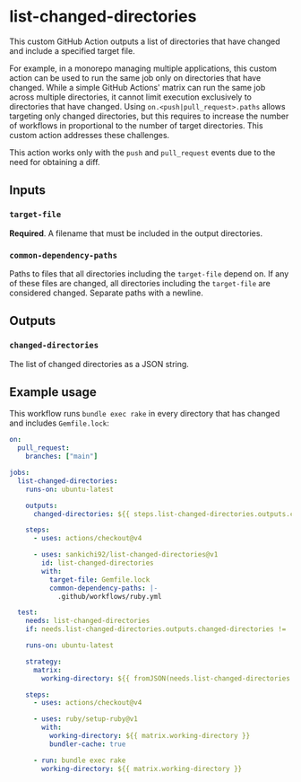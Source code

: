 # list-changed-directories

This custom GitHub Action outputs a list of directories that have changed and include a specified target file.

For example, in a monorepo managing multiple applications, this custom action can be used to run the same job only on directories that have changed.
While a simple GitHub Actions' matrix can run the same job across multiple directories, it cannot limit execution exclusively to directories that have changed.
Using `on.<push|pull_request>.paths` allows targeting only changed directories, but this requires to increase the number of workflows in proportional to the number of target directories.
This custom action addresses these challenges.

This action works only with the `push` and `pull_request` events due to the need for obtaining a diff.

## Inputs

### `target-file`

**Required**. A filename that must be included in the output directories.

### `common-dependency-paths`

Paths to files that all directories including the `target-file` depend on.
If any of these files are changed, all directories including the `target-file` are considered changed.
Separate paths with a newline.

## Outputs

### `changed-directories`

The list of changed directories as a JSON string.

## Example usage

This workflow runs `bundle exec rake` in every directory that has changed and includes `Gemfile.lock`:

```yaml
on:
  pull_request:
    branches: ["main"]

jobs:
  list-changed-directories:
    runs-on: ubuntu-latest

    outputs:
      changed-directories: ${{ steps.list-changed-directories.outputs.changed-directories }}

    steps:
      - uses: actions/checkout@v4

      - uses: sankichi92/list-changed-directories@v1
        id: list-changed-directories
        with:
          target-file: Gemfile.lock
          common-dependency-paths: |-
            .github/workflows/ruby.yml

  test:
    needs: list-changed-directories
    if: needs.list-changed-directories.outputs.changed-directories != '[]'

    runs-on: ubuntu-latest

    strategy:
      matrix:
        working-directory: ${{ fromJSON(needs.list-changed-directories.outputs.changed-directories) }}

    steps:
      - uses: actions/checkout@v4

      - uses: ruby/setup-ruby@v1
        with:
          working-directory: ${{ matrix.working-directory }}
          bundler-cache: true

      - run: bundle exec rake
        working-directory: ${{ matrix.working-directory }}
```
